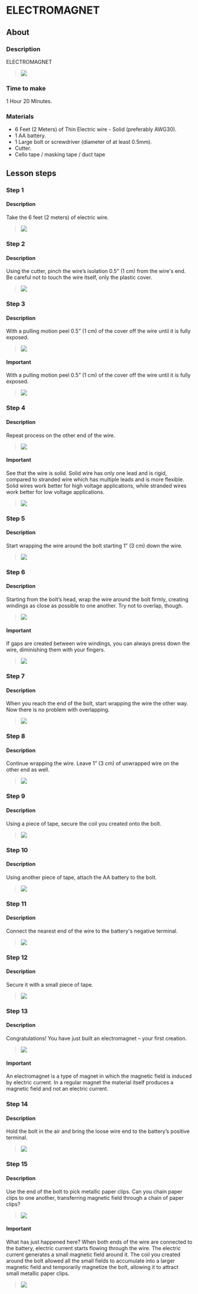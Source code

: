 # ELECTROMAGNET

## About

### Description

ELECTROMAGNET

> ![](courses/Inventions/lesson1/assets/image.jpg)

### Time to make

1 Hour 20 Minutes.

### Materials

- 6 Feet (2 Meters) of Thin Electric wire - Solid (preferably AWG30).
- 1 AA battery.
- 1 Large bolt or screwdriver (diameter of at least 0.5mm).
- Cutter.
- Cello tape / masking tape / duct tape

## Lesson steps

### Step 1

#### Description

Take the 6 feet (2 meters) of electric wire.

> ![](courses/Inventions/lesson1/assets/step1.jpg)

### Step 2

#### Description

Using the cutter, pinch the wire’s isolation 0.5” (1 cm) from the wire's end. Be careful not to touch the wire itself, only the plastic cover.

> ![](courses/Inventions/lesson1/assets/step2.jpg)

### Step 3

#### Description

With a pulling motion peel 0.5” (1 cm) of the cover off the wire until it is fully exposed.

> ![](courses/Inventions/lesson1/assets/step3.jpg)

#### Important

With a pulling motion peel 0.5” (1 cm) of the cover off the wire until it is fully exposed.

> ![](courses/Inventions/lesson1/assets/extra/step3/extra.jpg)

### Step 4

#### Description

Repeat process on the other end of the wire.

> ![](courses/Inventions/lesson1/assets/step4.jpg)

#### Important

See that the wire is solid. Solid wire has only one lead and is rigid, compared to stranded wire which has multiple leads and is more flexible. Solid wires work better for high voltage applications, while stranded wires work better for low voltage applications.

> ![](courses/Inventions/lesson1/assets/extra/step4/extra.jpg)

### Step 5

#### Description

Start wrapping the wire around the bolt starting 1” (3 cm) down the wire.

> ![](courses/Inventions/lesson1/assets/step5.jpg)

### Step 6

#### Description

Starting from the bolt’s head, wrap the wire around the bolt firmly, creating windings as close as possible to one another. Try not to overlap, though.

> ![](courses/Inventions/lesson1/assets/step6.jpg)

#### Important

If gaps are created between wire windings, you can always press down the wire, diminishing them with your fingers.

> ![](courses/Inventions/lesson1/assets/extra/step6/extra.jpg)

### Step 7

#### Description

When you reach the end of the bolt, start wrapping the wire the other way. Now there is no problem with overlapping.

> ![](courses/Inventions/lesson1/assets/step7.jpg)

### Step 8

#### Description

Continue wrapping the wire. Leave 1” (3 cm) of unwrapped wire on the other end as well.

> ![](courses/Inventions/lesson1/assets/step8.jpg)

### Step 9

#### Description

Using a piece of tape, secure the coil you created onto the bolt.

> ![](courses/Inventions/lesson1/assets/step9.jpg)

### Step 10

#### Description

Using another piece of tape, attach the AA battery to the bolt.

> ![](courses/Inventions/lesson1/assets/step10.jpg)

### Step 11

#### Description

Connect the nearest end of the wire to the battery's negative terminal.

> ![](courses/Inventions/lesson1/assets/step11.jpg)

### Step 12

#### Description

Secure it with a small piece of tape.

> ![](courses/Inventions/lesson1/assets/step12.jpg)

### Step 13

#### Description

Congratulations! You have just built an electromagnet – your first creation.

> ![](courses/Inventions/lesson1/assets/step13.jpg)

#### Important

An electromagnet is a type of magnet in which the magnetic field is induced by electric current. In a regular magnet the material itself produces a magnetic field and not an electric current.

### Step 14

#### Description

Hold the bolt in the air and bring the loose wire end to the battery’s positive terminal.

> ![](courses/Inventions/lesson1/assets/step14.jpg)

### Step 15

#### Description

Use the end of the bolt to pick metallic paper clips. Can you chain paper clips to one another, transferring magnetic field through a chain of paper clips?

> ![](courses/Inventions/lesson1/assets/step15.jpg)

#### Important

What has just happened here? When both ends of the wire are connected to the battery, electric current starts flowing through the wire. The electric current generates a small magnetic field around it. The coil you created around the bolt allowed all the small fields to accumulate into a larger magnetic field and temporarily magnetize the bolt, allowing it to attract small metallic paper clips.

> ![](courses/Inventions/lesson1/assets/extra/step15/extra.jpg)